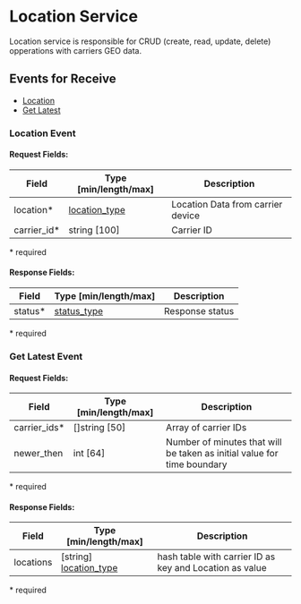 # Location Service

Location service is responsible for CRUD (create, read, update, delete) opperations with carriers GEO data.

## Events for Receive
* [Location](#location-event)
* [Get Latest](#get-latest-event)


### Location Event

#### Request Fields:

| Field | Type [min/length/max] | Description | 
| --- | --- | --- |
| location* | [location_type](AdditionaServicesGenericTypes.md#location-type) | Location Data from carrier device |
| carrier_id* | string [100] | Carrier ID |

\* required

####  Response Fields:

| Field | Type [min/length/max] | Description |
| --- | --- | --- |
| status* | [status_type](AdditionaServicesGenericTypes.md#status-type) | Response status |

\* required 


### Get Latest Event

#### Request Fields:

| Field | Type [min/length/max] | Description | 
| --- | --- | --- |
| carrier_ids* | []string [50] | Array of carrier IDs |
| newer_then | int [64] | Number of minutes that will be taken as initial value for time boundary |

\* required

####  Response Fields:

| Field | Type [min/length/max] | Description |
| --- | --- | --- |
| locations | [string] [location_type](AdditionaServicesGenericTypes.md#location-type) | hash table with carrier ID as key and Location as value |

\* required 
